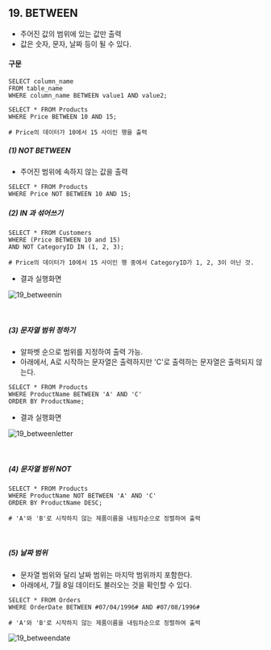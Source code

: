 ## 19. BETWEEN

- 주어진 값의 범위에 있는 값만 출력
- 값은 숫자, 문자, 날짜 등이 될 수 있다. 

#### 구문

~~~
SELECT column_name
FROM table_name
WHERE column_name BETWEEN value1 AND value2;

SELECT * FROM Products
WHERE Price BETWEEN 10 AND 15;

# Price의 데이터가 10에서 15 사이인 행을 출력
~~~

##### (1) NOT BETWEEN

- 주어진 범위에 속하지 않는 값을 출력 

~~~
SELECT * FROM Products
WHERE Price NOT BETWEEN 10 AND 15;
~~~

##### (2) IN 과 섞어쓰기 

~~~
SELECT * FROM Customers
WHERE (Price BETWEEN 10 and 15)
AND NOT CategoryID IN (1, 2, 3);

# Price의 데이터가 10에서 15 사이인 행 중에서 CategoryID가 1, 2, 3이 아닌 것. 
~~~

- 결과 실행화면 

![19_betweenin](https://github.com/juliahwang/wps-til/blob/master/0519-Day10-python3/HW-SQL%20study/sql-img/19_betweenin.png)
   
<br>

##### (3) 문자열 범위 정하기

- 알파벳 순으로 범위를 지정하여 출력 가능. 
- 아래에서, A로 시작하는 문자열은 출력하지만 'C'로 출력하는 문자열은 출력되지 않는다. 

~~~
SELECT * FROM Products
WHERE ProductName BETWEEN 'A' AND 'C'
ORDER BY ProductName;
~~~

- 결과 실행화면 

![19_betweenletter](https://github.com/juliahwang/wps-til/blob/master/0519-Day10-python3/HW-SQL%20study/sql-img/19_betweenletter.png)

<br>

##### (4) 문자열 범위 NOT

~~~
SELECT * FROM Products
WHERE ProductName NOT BETWEEN 'A' AND 'C'
ORDER BY ProductName DESC;

# 'A'와 'B'로 시작하지 않는 제품이름을 내림차순으로 정렬하여 출력
~~~

<br>

##### (5) 날짜 범위

- 문자열 범위와 달리 날짜 범위는 마지막 범위까지 포함한다.
- 아래에서, 7월 8일 데이터도 불러오는 것을 확인할 수 있다.

~~~
SELECT * FROM Orders
WHERE OrderDate BETWEEN #07/04/1996# AND #07/08/1996#

# 'A'와 'B'로 시작하지 않는 제품이름을 내림차순으로 정렬하여 출력
~~~

![19_betweendate](https://github.com/juliahwang/wps-til/blob/master/0519-Day10-python3/HW-SQL%20study/sql-img/19_betweendate.png)

<br>